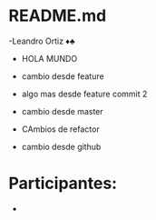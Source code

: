 # README.md
-Leandro Ortiz ♦♣
- HOLA MUNDO
- cambio desde feature

- algo mas desde feature commit 2
- cambio desde master
- CAmbios de refactor
- cambio desde github

# Participantes:
- 

